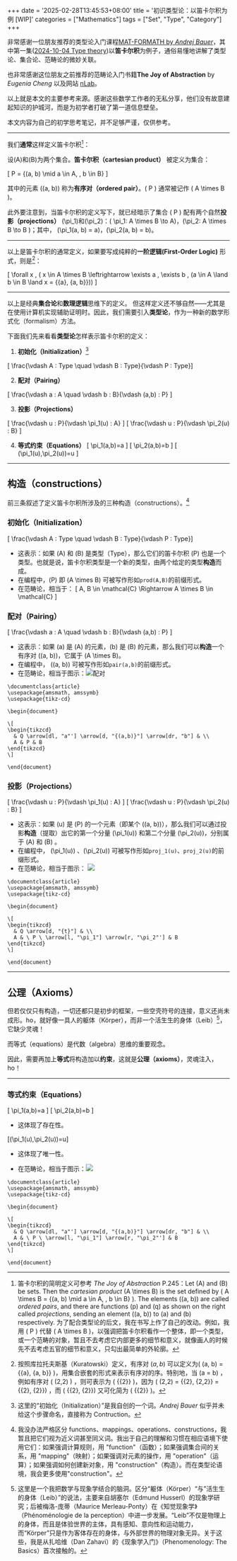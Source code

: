 +++
date = '2025-02-28T13:45:53+08:00'
title = '初识类型论：以笛卡尔积为例 [WIP]'
categories = ["Mathematics"]
tags = ["Set", "Type", "Category"]
+++

非常感谢一位朋友推荐的类型论入门课程[MAT-FORMATH by *Andrej Bauer*](https://www.youtube.com/playlist?list=PL-47DDuiZOMDBfb5t8Hd30utd_TopoQLE)，其中第一集([2024-10-04 Type theory](https://www.youtube.com/watch?v=OEGXNEPddYw&t=2305s))以**笛卡尔积**为例子，通俗易懂地讲解了类型论、集合论、范畴论的微妙关联。

也非常感谢这位朋友之前推荐的范畴论入门书籍**The Joy of Abstraction** by *Eugenia Cheng* 以及网站 [nLab](https://ncatlab.org/nlab/show/HomePage)。

以上就是本文的主要参考来源。感谢这些数学工作者的无私分享，他们没有故意建起知识的护城河，而是为初学者打破了第一道信息壁垒。

本文内容为自己的初学思考笔记，并不足够严谨，仅供参考。

<!--more-->

---

我们**通常**这样定义笛卡尔积[^1]：

设\(A\)和\(B\)为两个集合。**笛卡尔积（cartesian product）** 被定义为集合：

\[ P = \{(a, b) \mid a \in A, \, b \in B\} \]

其中的元素 \((a, b)\) 称为**有序对（ordered pair）**。\( P \) 通常被记作 \( A \times B \)。

此外要注意到，当笛卡尔积的定义写下，就已经暗示了集合 \( P \) 配有两个自然**投影（projections）** \(\pi_1\)和\(\pi_2\)：\( \pi_1: A \times B \to A\)，\(\pi_2: A \times B \to B \)；其中， \(\pi_1(a, b) = a\)，\(\pi_2(a, b) = b\)。

---

以上是笛卡尔积的通常定义，如果要写成纯粹的**一阶逻辑(First-Order Logic)** 形式，则是[^2]：

\[ \forall x \, ( x \in A \times B \leftrightarrow \exists a \, \exists b \, (a \in A \land b \in B \land x = \{\{a\}, \{a, b\}\})) \]

---

以上是经典**集合论**和**数理逻辑**思维下的定义。
但这样定义还不够自然——尤其是在使用计算机实现辅助证明时。因此，我们需要引入**类型论**，作为一种新的数学形式化（formalism）方法。

下面我们先来看看**类型论**怎样表示笛卡尔积的定义：

1. **初始化（Initialization）**[^3]

\[ \frac{\vdash A : Type \quad \vdash B : Type}{\vdash P : Type}\]

2. **配对（Pairing）**

\[ \frac{\vdash a : A \quad \vdash b : B}{\vdash (a,b) : P} \]

3. **投影（Projections）**

\[ \frac{\vdash u : P}{\vdash \pi_1(u) : A} \]
\[ \frac{\vdash u : P}{\vdash \pi_2(u) : B} \]

4. **等式约束（Equations）**
\[ \pi_1(a,b)=a \]
\[ \pi_2(a,b)=b \]
\[ (\pi_1(u),\pi_2(u))=u \]

---

## 构造（constructions）

前三条叙述了定义笛卡尔积所涉及的三种构造（constructions）。[^4] 

### 初始化（Initialization）
\[ \frac{\vdash A : Type \quad \vdash B : Type}{\vdash P : Type}\]

- 这表示：如果 \(A\) 和 \(B\) 是类型（Type），那么它们的笛卡尔积 \(P\) 也是一个类型。也就是说，笛卡尔积类型是一个新的类型，由两个给定的类型**构造**而成。
- 在编程中，\(P\) 即 \(A \times B\) 可被写作形如`prod(A,B)`的前缀形式。
- 在范畴论，相当于：
\[ A, B \in \mathcal{C} \Rightarrow A \times B \in \mathcal{C} \]

### 配对（Pairing）
\[ \frac{\vdash a : A \quad \vdash b : B}{\vdash (a,b) : P} \]

- 这表示：如果 \(a\) 是 \(A\) 的元素，\(b\) 是 \(B\) 的元素，那么我们可以**构造**一个有序对 \((a, b)\)，它属于 \(A \times B\)。
- 在编程中， \((a, b)\) 可被写作形如`pair(a,b)`的前缀形式。
- 在范畴论，相当于图示：![配对](https://mathagape.github.io/blog/images/cartesian-product-category-1-pairing.png)

```
\documentclass{article}
\usepackage{amsmath, amssymb}
\usepackage{tikz-cd}

\begin{document}

\[
\begin{tikzcd}
  & Q \arrow[dl, "a"'] \arrow[d, "{(a,b)}"] \arrow[dr, "b"] & \\ 
  A & P & B
\end{tikzcd}
\]

\end{document}
```

### 投影（Projections）
\[ \frac{\vdash u : P}{\vdash \pi_1(u) : A} \]
\[ \frac{\vdash u : P}{\vdash \pi_2(u) : B} \]

- 这表示：如果 \(u\) 是 \(P\) 的一个元素（即某个 \((a, b)\)），那么我们可以通过投影**构造**（提取）出它的第一个分量 \(\pi_1(u)\) 和第二个分量 \(\pi_2(u)\)，分别属于 \(A\) 和 \(B\) 。
- 在编程中， \(\pi_1(u)\) 、\(\pi_2(u)\) 可被写作形如`proj_1(u)`、`proj_2(u)`的前缀形式。
- 在范畴论，相当于图示：
![](https://mathagape.github.io/blog/images/cartesian-product-category-2-projections.png)
```
\documentclass{article}
\usepackage{amsmath, amssymb}
\usepackage{tikz-cd}

\begin{document}

\[
\begin{tikzcd}
  & Q \arrow[d, "{t}"] & \\ 
  A & \ P \ \arrow[l, "\pi_1"] \arrow[r, "\pi_2"'] & B
\end{tikzcd}
\]

\end{document}
```

---

## 公理（Axioms）

但若仅仅只有构造，一切还都只是初步的框架，一些空壳符号的连接，意义还尚未成形。ho，就好像一具人的躯体（Körper），而非一个活生生的身体（Leib）[^5]，它缺少灵魂！

而等式（equations）是代数（algebra）思维的重要观念。

因此，需要再加上**等式**将构造加以**约束**，这就是**公理（axioms）**，灵魂注入，ho！

---

### 等式约束（Equations）

\[ \pi_1(a,b)=a \]
\[ \pi_2(a,b)=b \]

- 这体现了存在性。

\[(\pi_1(u),\pi_2(u))=u\]

- 这体现了唯一性。

- 在范畴论，相当于图示：![](https://mathagape.github.io/blog/images/cartesian-product-category-axioms.png)
```
\documentclass{article}
\usepackage{amsmath, amssymb}
\usepackage{tikz-cd}

\begin{document}

\[
\begin{tikzcd}
  & Q \arrow[dl, "a"'] \arrow[d, "{(a,b)}"] \arrow[dr, "b"] & \\
  A & \ P \ \arrow[l, "\pi_1"] \arrow[r, "\pi_2"'] & B
\end{tikzcd}
\]

\end{document}
```

[^1]: 笛卡尔积的简明定义可参考 *The Joy of Abstraction* P.245：Let \(A\) and \(B\) be sets. Then the *cartesian product* \(A \times B\) is the set defined by \( A \times B = \{(a, b) \mid a \in A, \, b \in B\} \).
The elements \((a, b)\) are called *ordered pairs*, and there are functions \(p\) and \(q\) as shown on the right called *projections*, sending
an element \((a, b)\) to \(a\) and \(b\) respectively. 为了配合类型论的后文，我在书写上作了自己的改动。例如，我用 \( P \) 代替 \( A \times B \)，以强调把笛卡尔积看作一个整体，即一个类型，或一个范畴的对象，暂且不去考虑它内部更多的细节和意义，就像画人的时候先不去考虑五官的细节和意义，只勾出最简单的外轮廓。
[^2]: 按照库拉托夫斯基（Kuratowski）定义，有序对 $(a, b)$ 可以定义为\( (a, b) = \{\{a\}, \{a, b\}\} \)，用集合嵌套的形式来表示有序对的序。特别地，当 \(a = b\) ，例如有序对 \( (2,2) \) ，则可表示为 \( \{\{2\}\} \)，因为 \( (2,2) = \{\{2\}, \{2,2\}\} = \{\{2\}, \{2\}\}\) ，而 \( \{\{2\}, \{2\}\}\) 又可化简为 \( \{\{2\}\} \)。
[^3]: 这里的“初始化（Initialization）”是我自创的一个词。*Andrej Bauer* 似乎并未给这个步骤命名，直接称为 Contruction。
[^4]: 我没办法严格区分 functions、mappings、operations、constructions，我暂且把它们视为近义词甚至同义词。我出于自己的理解和习惯在相应语境下使用它们：如果强调计算规则，用 "function"（函数）；如果强调集合间的关系，用 "mapping"（映射）；如果强调对元素的操作，用 "operation"（运算）；如果强调如何创建新对象，用 "construction"（构造）。而在类型论语境，我会更多使用"construction"。
[^5]: 这里是一个我把数学与现象学结合的脑洞。区分“躯体（Körper）“与”活生生的身体（Leib）”的说法，主要来自胡塞尔（Edmund Husserl）的现象学研究；后被梅洛-庞蒂（Maurice Merleau-Ponty）在《知觉现象学》（Phénoménologie de la perception）中进一步发展。“Leib”不仅是物理上的身体，而且是体验世界的主体，具有感知、意向性和运动能力，而“Körper”只是作为客体存在的身体，与外部世界的物理对象无异。关于这些，我是从扎哈维（Dan Zahavi）的《现象学入门》（Phenomenology: The Basics）首次接触的。